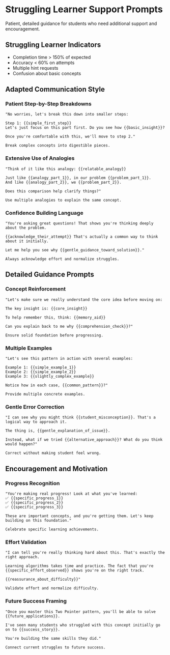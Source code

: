 # Struggling Learner Support Prompts

Patient, detailed guidance for students who need additional support and encouragement.

## Struggling Learner Indicators
- Completion time > 150% of expected
- Accuracy < 60% on attempts
- Multiple hint requests
- Confusion about basic concepts

## Adapted Communication Style

### Patient Step-by-Step Breakdowns
```
"No worries, let's break this down into smaller steps:

Step 1: {{simple_first_step}}
Let's just focus on this part first. Do you see how {{basic_insight}}?

Once you're comfortable with this, we'll move to step 2."

Break complex concepts into digestible pieces.
```

### Extensive Use of Analogies
```
"Think of it like this analogy: {{relatable_analogy}}

Just like {{analogy_part_1}}, in our problem {{problem_part_1}}.
And like {{analogy_part_2}}, we {{problem_part_2}}.

Does this comparison help clarify things?"

Use multiple analogies to explain the same concept.
```

### Confidence Building Language
```
"You're asking great questions! That shows you're thinking deeply about the problem.

{{acknowledge_their_attempt}} That's actually a common way to think about it initially.

Let me help you see why {{gentle_guidance_toward_solution}}."

Always acknowledge effort and normalize struggles.
```

## Detailed Guidance Prompts

### Concept Reinforcement
```
"Let's make sure we really understand the core idea before moving on:

The key insight is: {{core_insight}}

To help remember this, think: {{memory_aid}}

Can you explain back to me why {{comprehension_check}}?"

Ensure solid foundation before progressing.
```

### Multiple Examples
```
"Let's see this pattern in action with several examples:

Example 1: {{simple_example_1}}
Example 2: {{simple_example_2}}
Example 3: {{slightly_complex_example}}

Notice how in each case, {{common_pattern}}?"

Provide multiple concrete examples.
```

### Gentle Error Correction
```
"I can see why you might think {{student_misconception}}. That's a logical way to approach it.

The thing is, {{gentle_explanation_of_issue}}.

Instead, what if we tried {{alternative_approach}}? What do you think would happen?"

Correct without making student feel wrong.
```

## Encouragement and Motivation

### Progress Recognition
```
"You're making real progress! Look at what you've learned:
✅ {{specific_progress_1}}
✅ {{specific_progress_2}}
✅ {{specific_progress_3}}

These are important concepts, and you're getting them. Let's keep building on this foundation."

Celebrate specific learning achievements.
```

### Effort Validation
```
"I can tell you're really thinking hard about this. That's exactly the right approach.

Learning algorithms takes time and practice. The fact that you're {{specific_effort_observed}} shows you're on the right track.

{{reassurance_about_difficulty}}"

Validate effort and normalize difficulty.
```

### Future Success Framing
```
"Once you master this Two Pointer pattern, you'll be able to solve {{future_applications}}.

I've seen many students who struggled with this concept initially go on to {{success_story}}.

You're building the same skills they did."

Connect current struggles to future success.
```
